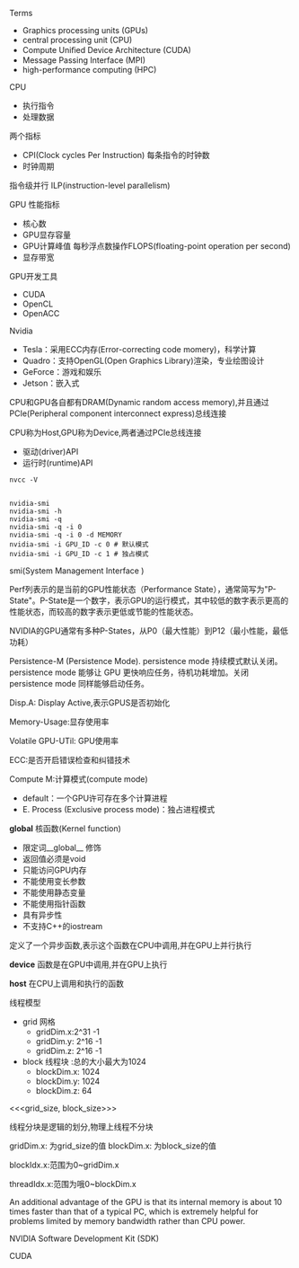 
Terms
* Graphics processing units (GPUs) 
* central processing unit (CPU)
* Compute Uniﬁed Device Architecture (CUDA)
* Message Passing Interface (MPI)
* high-performance computing (HPC)


CPU
* 执行指令
* 处理数据

两个指标
* CPI(Clock cycles Per Instruction) 每条指令的时钟数
* 时钟周期


指令级并行 ILP(instruction-level parallelism)

GPU 性能指标
* 核心数
* GPU显存容量
* GPU计算峰值 每秒浮点数操作FLOPS(floating-point operation per second)
* 显存带宽

GPU开发工具
* CUDA
* OpenCL
* OpenACC


Nvidia
* Tesla：采用ECC内存(Error-correcting code momery)，科学计算
* Quadro：支持OpenGL(Open Graphics Library)渲染，专业绘图设计
* GeForce：游戏和娱乐
* Jetson：嵌入式

CPU和GPU各自都有DRAM(Dynamic random access memory),并且通过PCIe(Peripheral component interconnect express)总线连接

CPU称为Host,GPU称为Device,两者通过PCIe总线连接
* 驱动(driver)API
* 运行时(runtime)API

```shell
nvcc -V


nvidia-smi
nvidia-smi -h
nvidia-smi -q
nvidia-smi -q -i 0
nvidia-smi -q -i 0 -d MEMORY
nvidia-smi -i GPU_ID -c 0 # 默认模式
nvidia-smi -i GPU_ID -c 1 # 独占模式
```

smi(System Management Interface )


Perf列表示的是当前的GPU性能状态（Performance State），通常简写为"P-State"。P-State是一个数字，表示GPU的运行模式，其中较低的数字表示更高的性能状态，而较高的数字表示更低或节能的性能状态。

NVIDIA的GPU通常有多种P-States，从P0（最大性能）到P12（最小性能，最低功耗）


Persistence-M (Persistence Mode). persistence mode 持续模式默认关闭。persistence mode 能够让 GPU 更快响应任务，待机功耗增加。关闭 persistence mode 同样能够启动任务。

Disp.A: Display Active,表示GPUS是否初始化

Memory-Usage:显存使用率

Volatile GPU-UTil: GPU使用率

ECC:是否开启错误检查和纠错技术

Compute M:计算模式(compute mode)
* default：一个GPU许可存在多个计算进程
* E. Process (Exclusive process mode)：独占进程模式


__global__ 核函数(Kernel function)
* 限定词__global__ 修饰
* 返回值必须是void
* 只能访问GPU内存
* 不能使用变长参数
* 不能使用静态变量
* 不能使用指针函数
* 具有异步性
* 不支持C++的iostream

定义了一个异步函数,表示这个函数在CPU中调用,并在GPU上并行执行


__device__ 函数是在GPU中调用,并在GPU上执行

__host__ 在CPU上调用和执行的函数


线程模型
* grid 网格 
  * gridDim.x:2^31 -1
  * gridDim.y: 2^16 -1
  * gridDim.z: 2^16 -1
* block 线程块  :总的大小最大为1024
  * blockDim.x: 1024
  * blockDim.y: 1024
  * blockDim.z: 64



<<<grid_size, block_size>>>

线程分块是逻辑的划分,物理上线程不分块

gridDim.x: 为grid_size的值
blockDim.x: 为block_size的值

blockIdx.x:范围为0~gridDim.x

threadIdx.x:范围为哦0~blockDim.x




An additional advantage of the GPU is that its internal memory is about 10 times faster than that of a typical PC, which is extremely helpful for problems limited by memory bandwidth rather than CPU power.

NVIDIA Software Development Kit (SDK)

CUDA